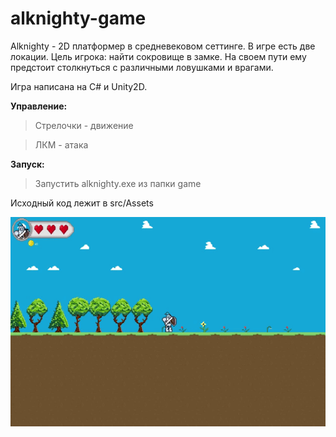 # alknighty-game

Alknighty - 2D платформер в средневековом сеттинге. В игре есть две локации. Цель игрока: найти сокровище в замке. На своем пути ему предстоит столкнуться с различными ловушками и врагами.

Игра написана на C# и Unity2D.

**Управление:**

> Стрелочки - движение 

> ЛКМ - атака

**Запуск:**

> Запустить alknighty.exe из папки game

Исходный код лежит в src/Assets

![giphy gif](https://github.com/dyakov-kirill/Alknighty-game/blob/68a2fedb53c3a2118467d0a6f2cd33cacebbb35e/game/Presentation.gif)

